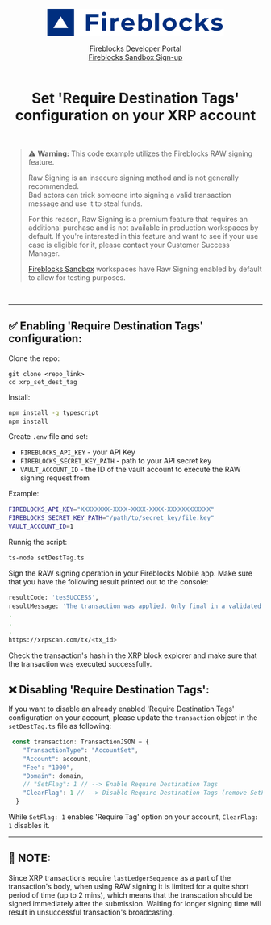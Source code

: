 <p align="center">
  <img src="./logo.svg" width="350" alt="accessibility text">
</p>
<div align="center">

  [Fireblocks Developer Portal](https://developers.fireblocks.com) </br>
  [Fireblocks Sandbox Sign-up](https://www.fireblocks.com/developer-sandbox-sign-up/) <br/><br/>
  <h1> Set 'Require Destination Tags' configuration on your XRP account </h1>
</div>
<br/>


> :warning: **Warning:** 
> This code example utilizes the Fireblocks RAW signing feature. 
> 
> Raw Signing is an insecure signing method and is not generally recommended.  
> Bad actors can trick someone into signing a valid transaction message and use it to steal funds.
> 
> For this reason, Raw Signing is a premium feature that requires an additional purchase and is not available in production workspaces by default. 
> If you're interested in this feature and want to see if your use case is eligible for it, please contact your Customer Success Manager.
> 
> [Fireblocks Sandbox](https://developers.fireblocks.com/docs/sandbox-quickstart)  workspaces have Raw Signing enabled by default to allow for testing purposes.
<br/>
<hr/>


## ✅ Enabling 'Require Destination Tags' configuration:

Clone the repo:
``` 
git clone <repo_link>
cd xrp_set_dest_tag
```

Install:

```bash
npm install -g typescript
npm install
```

Create `.env` file and set:
- `FIREBLOCKS_API_KEY` - your API Key
- `FIREBLOCKS_SECRET_KEY_PATH` - path to your API secret key
- `VAULT_ACCOUNT_ID` - the ID of the vault account to execute the RAW signing request from

Example:
```bash
FIREBLOCKS_API_KEY="XXXXXXXX-XXXX-XXXX-XXXX-XXXXXXXXXXXX"
FIREBLOCKS_SECRET_KEY_PATH="/path/to/secret_key/file.key"
VAULT_ACCOUNT_ID=1 
```

Runnig the script:

```bash
ts-node setDestTag.ts
```

Sign the RAW signing operation in your Fireblocks Mobile app.
Make sure that you have the following result printed out to the console:

```bash
resultCode: 'tesSUCCESS',
resultMessage: 'The transaction was applied. Only final in a validated ledger.'
.
.
.
https://xrpscan.com/tx/<tx_id>
```
Check the transaction's hash in the XRP block explorer and make sure that the transaction was executed successfully.

## ❌ Disabling 'Require Destination Tags':
If you want to disable an already enabled 'Require Destination Tags' configuration on your account, please update the `transaction` object in the `setDestTag.ts` file as following:

```js
 const transaction: TransactionJSON = {
    "TransactionType": "AccountSet",
    "Account": account,
    "Fee": "1000",
    "Domain": domain,
    // "SetFlag": 1 // --> Enable Require Destination Tags 
    "ClearFlag": 1 // --> Disable Require Destination Tags (remove SetFlag in this case)
  }
```

While `SetFlag: 1` enables 'Require Tag' option on your account, `ClearFlag: 1` disables it.

---

## 📌 NOTE:
Since XRP transactions require `lastLedgerSequence` as a part of the transaction's body, when using RAW signing it is limited for a quite short period of time (up to 2 mins), which means that the transcation should be signed immediately after the submission. Waiting for longer signing time will result in unsuccessful transaction's broadcasting.
